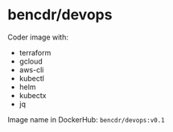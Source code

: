 # bencdr/devops

Coder image with:

- terraform
- gcloud
- aws-cli
- kubectl
- helm
- kubectx
- jq

Image name in DockerHub: `bencdr/devops:v0.1`